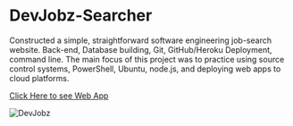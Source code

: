 # DevJobz-Searcher
Constructed a simple, straightforward software engineering job-search website. 
Back-end, Database building, Git, GitHub/Heroku Deployment, command line.
The main focus of this project was to practice using source control systems, PowerShell, Ubuntu, node.js, and deploying web apps to cloud platforms.  

[Click Here to see Web App](https://devjobz-searcher.herokuapp.com/)

![DevJobz](https://user-images.githubusercontent.com/64562287/116305768-dc0a4f80-a769-11eb-8394-57ae5372d71a.jpg)
